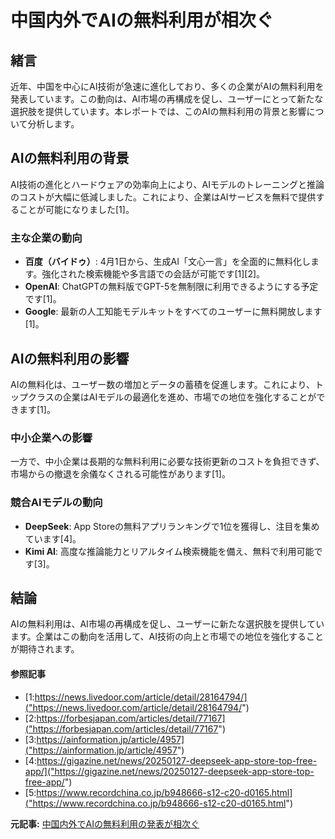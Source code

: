 # 中国内外でAIの無料利用が相次ぐ

## 緒言

近年、中国を中心にAI技術が急速に進化しており、多くの企業がAIの無料利用を発表しています。この動向は、AI市場の再構成を促し、ユーザーにとって新たな選択肢を提供しています。本レポートでは、このAIの無料利用の背景と影響について分析します。

## AIの無料利用の背景

AI技術の進化とハードウェアの効率向上により、AIモデルのトレーニングと推論のコストが大幅に低減しました。これにより、企業はAIサービスを無料で提供することが可能になりました[1]。

### 主な企業の動向

- **百度（バイドゥ）**: 4月1日から、生成AI「文心一言」を全面的に無料化します。強化された検索機能や多言語での会話が可能です[1][2]。
- **OpenAI**: ChatGPTの無料版でGPT-5を無制限に利用できるようにする予定です[1]。
- **Google**: 最新の人工知能モデルキットをすべてのユーザーに無料開放します[1]。

## AIの無料利用の影響

AIの無料化は、ユーザー数の増加とデータの蓄積を促進します。これにより、トップクラスの企業はAIモデルの最適化を進め、市場での地位を強化することができます[1]。

### 中小企業への影響

一方で、中小企業は長期的な無料利用に必要な技術更新のコストを負担できず、市場からの撤退を余儀なくされる可能性があります[1]。

### 競合AIモデルの動向

- **DeepSeek**: App Storeの無料アプリランキングで1位を獲得し、注目を集めています[4]。
- **Kimi AI**: 高度な推論能力とリアルタイム検索機能を備え、無料で利用可能です[3]。

## 結論

AIの無料利用は、AI市場の再構成を促し、ユーザーに新たな選択肢を提供しています。企業はこの動向を活用して、AI技術の向上と市場での地位を強化することが期待されます。

#### 参照記事
- [1:https://news.livedoor.com/article/detail/28164794/]("https://news.livedoor.com/article/detail/28164794/")
- [2:https://forbesjapan.com/articles/detail/77167]("https://forbesjapan.com/articles/detail/77167")
- [3:https://ainformation.jp/article/4957]("https://ainformation.jp/article/4957")
- [4:https://gigazine.net/news/20250127-deepseek-app-store-top-free-app/]("https://gigazine.net/news/20250127-deepseek-app-store-top-free-app/")
- [5:https://www.recordchina.co.jp/b948666-s12-c20-d0165.html]("https://www.recordchina.co.jp/b948666-s12-c20-d0165.html")


**元記事:** [中国内外でAIの無料利用の発表が相次ぐ](https://japanese.cri.cn/2025/02/16/ARTI1739695162231909)